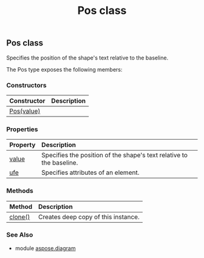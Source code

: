 ﻿---
title: Pos class
second_title: Aspose.Diagram for Python via .NET API References
description: 
type: docs
weight: 1650
url: /python-net/aspose.diagram/pos/
is_root: false
---

## Pos class

Specifies the position of the shape's text relative to the baseline.



The Pos type exposes the following members:

### Constructors
| Constructor | Description |
| :- | :- |
| [Pos(value)](/diagram/python-net/aspose.diagram/pos/__init__/#PosValue) |  |


### Properties
| Property | Description |
| :- | :- |
| [value](/diagram/python-net/aspose.diagram/pos/value) | Specifies the position of the shape's text relative to the baseline. |
| [ufe](/diagram/python-net/aspose.diagram/pos/ufe) | Specifies attributes of an element. |


### Methods
| Method | Description |
| :- | :- |
| [clone()](/diagram/python-net/aspose.diagram/pos/clone/#) | Creates deep copy of this instance. |


### See Also

* module [aspose.diagram](../)

